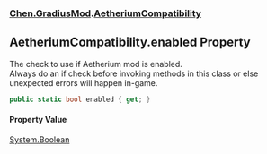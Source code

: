 ### [Chen.GradiusMod](./neHTXX+yFsk1RpXqjkv9zg.md 'Chen.GradiusMod').[AetheriumCompatibility](./kfdzvN7a+Uk54T8FAtNFVg.md 'Chen.GradiusMod.AetheriumCompatibility')
## AetheriumCompatibility.enabled Property
The check to use if Aetherium mod is enabled.  
Always do an if check before invoking methods in this class or else unexpected errors will happen in-game.  
```csharp
public static bool enabled { get; }
```
#### Property Value
[System.Boolean](https://docs.microsoft.com/en-us/dotnet/api/System.Boolean 'System.Boolean')  
